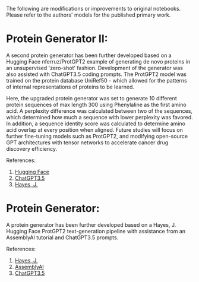 The following are modifications or improvements to original notebooks. Please refer to the authors' models for the published primary work.

# Protein Generator II:
A second protein generator has been further developed based on a Hugging Face nferruz/ProtGPT2 example of generating de novo proteins in an unsupervised 'zero-shot' fashion. Development of the generator was also assisted with ChatGPT3.5 coding prompts. The ProtGPT2 model was trained on the protein database UniRef50 - which allowed for the patterns of internal representations of proteins to be learned. 

Here, the upgraded protein generator was set to generate 10 different protein sequences of max length 300 using Phenylaline as the first amino acid. A perplexity difference was calculated between two of the sequences, which determined how much a sequence with lower perplexity was favored. In addition, a sequence identity score was calculated to determine amino acid overlap at every position when aligned. Future studies will focus on further fine-tuning models such as ProtGPT2, and modifying open-source GPT architectures with tensor networks to accelerate cancer drug discovery efficiency.  

References:
1) [Hugging Face](https://huggingface.co/nferruz/ProtGPT2) 
2) [ChatGPT3.5](https://chat.openai.com/)
3) [Hayes, J.](https://medium.com/labs-notebook/large-language-models-for-drug-discovery-7ddfc005e0bb)

# Protein Generator:
A protein generator has been further developed based on a Hayes, J. Hugging Face ProtGPT2 text-generation pipeline with assistance from an AssemblyAI tutorial and ChatGPT3.5 prompts. 

References:
1) [Hayes, J.](https://medium.com/labs-notebook/large-language-models-for-drug-discovery-7ddfc005e0bb) 
2) [AssemblyAI](https://www.youtube.com/watch?v=QEaBAZQCtwE&t=4s) 
3) [ChatGPT3.5](https://chat.openai.com/)
